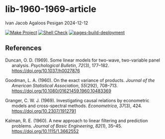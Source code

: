 lib-1960-1969-article
================
Ivan Jacob Agaloos Pesigan
2024-12-12

<!-- README.md is generated from .setup/readme/README.Rmd. Please edit that file -->

<!-- badges: start -->

[![Make
Project](https://github.com/ijapesigan/lib-1960-1969-article/actions/workflows/make.yml/badge.svg)](https://github.com/ijapesigan/lib-1960-1969-article/actions/workflows/make.yml)
[![Shell
Check](https://github.com/ijapesigan/lib-1960-1969-article/actions/workflows/shellcheck.yml/badge.svg)](https://github.com/ijapesigan/lib-1960-1969-article/actions/workflows/shellcheck.yml)
[![pages-build-deployment](https://github.com/ijapesigan/lib-1960-1969-article/actions/workflows/pages/pages-build-deployment/badge.svg)](https://github.com/ijapesigan/lib-1960-1969-article/actions/workflows/pages/pages-build-deployment)
<!-- badges: end -->

## References

<div id="refs" class="references csl-bib-body hanging-indent"
entry-spacing="0" line-spacing="2">

<div id="ref-Duncan-1969" class="csl-entry">

Duncan, O. D. (1969). Some linear models for two-wave, two-variable
panel analysis. *Psychological Bulletin*, *72*(3), 177–182.
<https://doi.org/10.1037/h0027876>

</div>

<div id="ref-Goodman-1960" class="csl-entry">

Goodman, L. A. (1960). On the exact variance of products. *Journal of
the American Statistical Association*, *55*(292), 708–713.
<https://doi.org/10.1080/01621459.1960.10483369>

</div>

<div id="ref-Granger-1969" class="csl-entry">

Granger, C. W. J. (1969). Investigating causal relations by econometric
models and cross-spectral methods. *Econometrica*, *37*(3), 424.
<https://doi.org/10.2307/1912791>

</div>

<div id="ref-Kalman-1960" class="csl-entry">

Kalman, R. E. (1960). A new approach to linear filtering and prediction
problems. *Journal of Basic Engineering*, *82*(1), 35–45.
<https://doi.org/10.1115/1.3662552>

</div>

</div>
